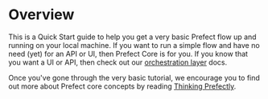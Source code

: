 
# Overview

This is a Quick Start guide to help you get a very basic Prefect flow up and running on your local machine.  If you want to run a simple flow and have no need (yet) for an API or UI, then Prefect Core is for you.  If you know that you want a UI or API, then check out our [orchestration layer](/orchestration/getting-started/quick-start.md) docs.  

Once you've gone through the very basic tutorial, we encourage you to find out more about Prefect core concepts by reading [Thinking Prefectly](/core/getting_started/thinking-prefectly.md).